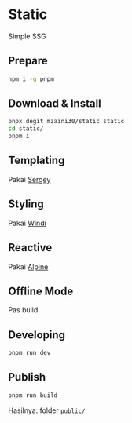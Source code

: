 # Static

Simple SSG

## Prepare

```bash
npm i -g pnpm
```

## Download & Install

```bash
pnpx degit mzaini30/static static
cd static/
pnpm i
```

## Templating

Pakai [Sergey](https://sergey.cool/)

## Styling

Pakai [Windi](https://windicss.org/)

## Reactive

Pakai [Alpine](https://github.com/alpinejs/alpine)

## Offline Mode

Pas build

## Developing

```bash
pnpm run dev
```

## Publish

```bash
pnpm run build
```

Hasilnya: folder `public/`
